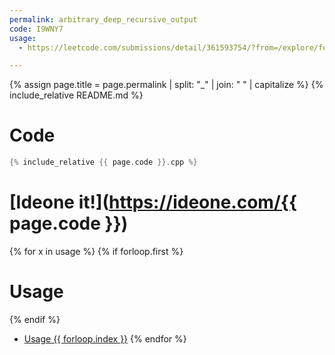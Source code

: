 ```yaml
---
permalink: arbitrary_deep_recursive_output
code: I9WNY7
usage:
  - https://leetcode.com/submissions/detail/361593754/?from=/explore/featured/card/july-leetcoding-challenge/544/week-1-july-1st-july-7th/3379/

---
```

{% assign page.title = page.permalink | split: "_" | join: " " | capitalize %}
{% include_relative README.md %}
# Code
```cpp
{% include_relative {{ page.code }}.cpp %}
```

# [Ideone it!](https://ideone.com/{{ page.code }})

{% for x in usage %}
{% if forloop.first %}
# Usage
{% endif %}
 - [Usage {{ forloop.index }}]({{x}})
{% endfor %}
